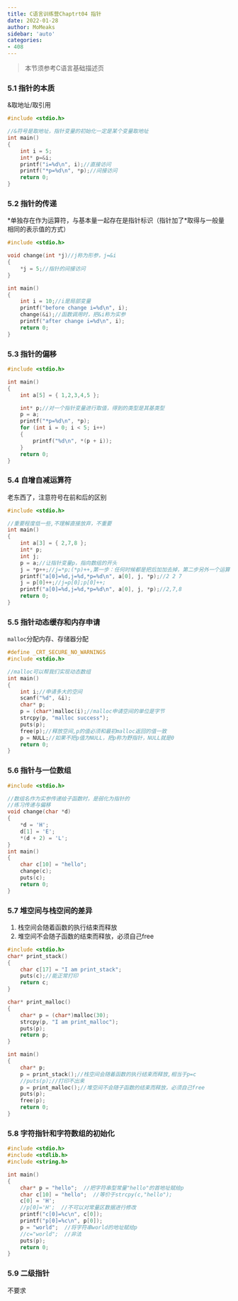 ```yaml
---
title: C语言训练营Chaptrt04 指针
date: 2022-01-28
author: MoMeaks
sidebar: 'auto'
categories:
- 408
---
```


> 本节须参考C语言基础描述页

### 5.1 指针的本质

&取地址/取引用

```cpp
#include <stdio.h>

//&符号是取地址，指针变量的初始化一定是某个变量取地址
int main()
{
	int i = 5;
	int* p=&i;
	printf("i=%d\n", i);//直接访问
	printf("*p=%d\n", *p);//间接访问
	return 0;
}
```



### 5.2 指针的传递

*单独存在作为运算符，与基本量一起存在是指针标识（指针加了\*取得与一般量相同的表示值的方式）

```cpp
#include <stdio.h>

void change(int *j)//j称为形参，j=&i
{
	*j = 5;//指针的间接访问
}

int main()
{
	int i = 10;//i是局部变量
	printf("before change i=%d\n", i);
	change(&i);//函数调用时，把&i称为实参
	printf("after change i=%d\n", i);
	return 0;
}
```



### 5.3 指针的偏移

```cpp
#include <stdio.h>

int main()
{
	int a[5] = { 1,2,3,4,5 };

	int* p;//对一个指针变量进行取值，得到的类型是其基类型
	p = a;
	printf("*p=%d\n", *p);
	for (int i = 0; i < 5; i++)
	{
		printf("%d\n", *(p + i));
	}
	return 0;
}
```



### 5.4 自增自减运算符

老东西了，注意符号在前和后的区别

```cpp
#include <stdio.h>

//重要程度低一些,不理解直接放弃，不重要
int main()
{
	int a[3] = { 2,7,8 };
	int* p;
	int j;
	p = a;//让指针变量p，指向数组的开头
	j = *p++;//j=*p;(*p)++,第一步：任何时候都是把后加加去掉，第二步另外一个运算符看优先级是否高于++
	printf("a[0]=%d,j=%d,*p=%d\n", a[0], j, *p);//2 2 7
	j = p[0]++;//j=p[0];p[0]++;
	printf("a[0]=%d,j=%d,*p=%d\n", a[0], j, *p);//2,7,8
	return 0;
}
```



### 5.5 指针动态缓存和内存申请

`malloc`分配内存、存储器分配

```cpp
#define _CRT_SECURE_NO_WARNINGS
#include <stdio.h>

//malloc可以帮我们实现动态数组
int main()
{
	int i;//申请多大的空间
	scanf("%d", &i);
	char* p;
	p = (char*)malloc(i);//malloc申请空间的单位是字节
	strcpy(p, "malloc success");
	puts(p);
	free(p);//释放空间,p的值必须和最初malloc返回的值一致
	p = NULL;//如果不把p值为NULL，把p称为野指针，NULL就是0
	return 0;
}
```



### 5.6 指针与一位数组

```cpp
#include <stdio.h>

//数组名作为实参传递给子函数时，是弱化为指针的
//练习传递与偏移
void change(char *d)
{
	*d = 'H';
	d[1] = 'E';
	*(d + 2) = 'L';
}
int main()
{
	char c[10] = "hello";
	change(c);
	puts(c);
	return 0;
}
```



### 5.7 堆空间与栈空间的差异

1. 栈空间会随着函数的执行结束而释放
2. 堆空间不会随子函数的结束而释放，必须自己free

```cpp
#include <stdio.h>
char* print_stack()
{
	char c[17] = "I am print_stack";
	puts(c);//能正常打印
	return c;
}

char* print_malloc()
{
	char* p = (char*)malloc(30);
	strcpy(p, "I am print_malloc");
	puts(p);
	return p;
}

int main()
{
	char* p;
	p = print_stack();//栈空间会随着函数的执行结束而释放,相当于p=c
	//puts(p);//打印不出来
	p = print_malloc();//堆空间不会随子函数的结束而释放，必须自己free
	puts(p);
	free(p);
	return 0;
}
```



### 5.8 字符指针和字符数组的初始化

```cpp
#include <stdio.h>
#include <stdlib.h>
#include <string.h>

int main()
{
	char* p = "hello";  //把字符串型常量"hello"的首地址赋给p
	char c[10] = "hello";  //等价于strcpy(c,"hello");
	c[0] = 'H';
	//p[0]='H';  //不可以对常量区数据进行修改
	printf("c[0]=%c\n", c[0]);
	printf("p[0]=%c\n", p[0]);
	p = "world";  //将字符串world的地址赋给p
	//c="world";  //非法
	puts(p);
	return 0;
}
```



### 5.9 二级指针

不要求